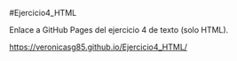 #Ejercicio4_HTML

Enlace a GitHub Pages del ejercicio 4 de texto (solo HTML).

https://veronicasg85.github.io/Ejercicio4_HTML/
